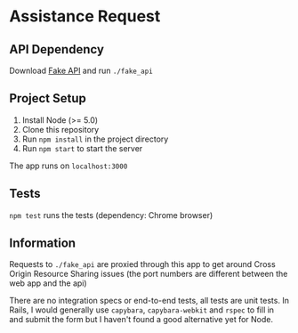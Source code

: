 # Assistance Request

## API Dependency
Download [Fake API](https://www.dropbox.com/s/ifm8bk61a5gdir7/fake_api?dl=0) and run `./fake_api`

## Project Setup
1. Install Node (>= 5.0)
2. Clone this repository
3. Run `npm install` in the project directory
4. Run `npm start` to start the server

The app runs on `localhost:3000`

## Tests
`npm test` runs the tests (dependency: Chrome browser)

## Information
Requests to `./fake_api` are proxied through this app to get around
Cross Origin Resource Sharing issues (the port numbers are different between
the web app and the api)

There are no integration specs or end-to-end tests, all tests are unit tests.
In Rails, I would generally use `capybara`, `capybara-webkit` and `rspec` to fill in and 
submit the form but I haven't found a good alternative yet for Node.